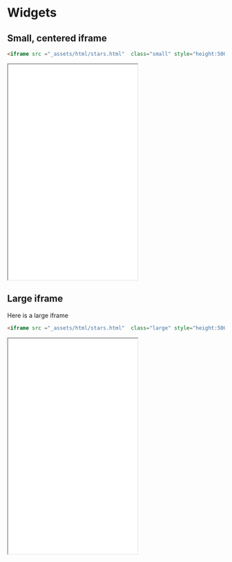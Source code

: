 # Widgets

## Small, centered iframe

```md
<iframe src ="_assets/html/stars.html"  class="small" style="height:500px;" ></iframe>
```

<iframe src ="_assets/html/stars.html"  class="small" style="height:500px;" ></iframe>

## Large iframe

Here is a large iframe

```md
<iframe src ="_assets/html/stars.html"  class="large" style="height:500px;" ></iframe>
```

<iframe src ="_assets/html/stars.html"  class="large" style="height:500px;" ></iframe>
